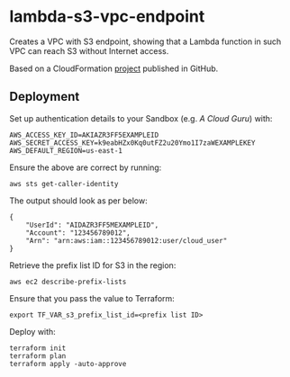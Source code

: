 # lambda-s3-vpc-endpoint
Creates a VPC with S3 endpoint, showing that a Lambda function in such VPC can reach S3 without Internet access.

Based on a CloudFormation [project](https://github.com/gford1000-aws/lambda_s3_access_using_vpc_endpoint) published in GitHub.

## Deployment

Set up authentication details to your Sandbox (e.g. *A Cloud Guru*) with:
```commandline
AWS_ACCESS_KEY_ID=AKIAZR3FF5EXAMPLEID
AWS_SECRET_ACCESS_KEY=k9eabHZx0Kq0utFZ2u20Ymo1I7zaWEXAMPLEKEY
AWS_DEFAULT_REGION=us-east-1
```

Ensure the above are correct by running:
```commandline
aws sts get-caller-identity
```

The output should look as per below:
```commandline
{
    "UserId": "AIDAZR3FF5MEXAMPLEID",
    "Account": "123456789012",
    "Arn": "arn:aws:iam::123456789012:user/cloud_user"
}
```

Retrieve the prefix list ID for S3 in the region:
```commandline
aws ec2 describe-prefix-lists
```

Ensure that you pass the value to Terraform:
```commandline
export TF_VAR_s3_prefix_list_id=<prefix list ID>
```

Deploy with:
```commandline
terraform init
terraform plan
terraform apply -auto-approve
```
